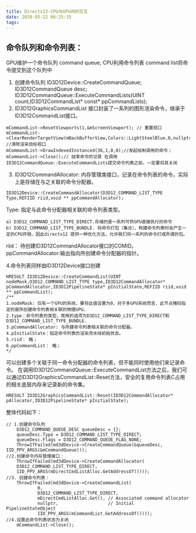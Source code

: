 ```yaml
---
title: Directx12-CPU与GPU间的交互
date: 2020-05-22 06:25:15
tags:
---
```


## 命令队列和命令列表：
GPU维护一个命令队列 command queue;
CPU利用命令列表 command list将命令提交到这个队列中

1. 创建命令队列
ID3D12Device::CreateCommandQueue;
ID3D12CommandQueue desc;
ID3D12CommandQueue::ExecuteCommandLists(UINT count,ID3D12CommandList* const* ppCommandLists);
2. ID3D12GraphicsCommandList 接口封装了一系列的图形渲染命令，继承于ID3D12CommandList接口。
~~~
mCommandList->ResetViewports(1,&mScreenViewport); // 重置视口
mCommandList->ClearRenderTargetView(mBackBufferView,Colors::LightSteelBlue,0,nullptr); //清除渲染目标视口
mCommandList->DrawIndexedInstanced(36,1,0,0);//发起绘制调用的命令；
mCommandList->Close();// 结束命令的记录 在调用ID3D12CommandQueue::ExecuteCommandLists提交命令列表之前，一定要将其关闭
~~~
3. ID3D12CommandAllocator: 内存管理类接口，记录在命令列表的命令，实际上是存储在与之关联的命令分配器。
~~~
ID3D12Device::CreateCommandAllocator(D3D12_COMMAND_LIST_TYPE Type,REFIID riid,void ** ppCommandAllocator);
~~~
Type: 指定与此命令分配器相关联的命令列表类型。

    a) D3D12_COMMAND_LIST_TYPE_DIRECT.存储的是一系列可供GPU直接执行的命令
    b) D3D12_COMMAND_LIST_TYPE_BUNDLE. 将命令打包（集合），构建命令列表时会产生一定的CPU开销，因此directx12 提供一种优化方法，允许我们将一系列的命令打成所谓的包。
riid： 待创建ID3D12CommandAllocator接口的COMID。
ppCommandAllocator:输出指向所创建命令分配器的指针。

4.命令列表同样由ID3D12Device接口创建
~~~
HRESULT ID3D12Device::CreateCommandList(UINT nodeMask,D3D12_COMMAND_LIST_TYPE type,ID3D12CommandAllocator* pCommandAllocator,ID3D12PipelineState* pInitialState,REFIID riid,void ** ppCommandList);
/**
1.nodeMask: 仅有一个GPU的系统，要将此值设置为0，对于多GPU系统而言，此节点掩码指定的是所创建命令列表相关联的物理GPU。
2.type：命令列表的类型，常用的选项为D3D12_COMMAND_LIST_TYPE_DIRECT和D3D12_COMMAND_LIST_TYPE_BUNDLE.
3.pCommandAllocator: 与所建命令列表相关联的命令分配器。
4.pInitialState：指定命令列表的渲染流水线初始状态。
5.riid： 略；
6.ppCommandList： 略；
*/
~~~
可以创建多个关联于同一命令分配器的命令列表，但不能同时使用他们来记录命令。
在调用ID3D12CommandQueue::ExecuteCommandList方法之后，我们可以通过ID3D12GraphicsCommandList::Reset方法，安全的复用命令列表C占用的相关底层内存来记录新的命令集。

~~~
HRESULT ID3D12GraphicsCommandList::Reset(ID3D12CommandAllocator* pAllocator,ID3D12PipelineState* pInitialState);
~~~

整体代码如下：
~~~
// 1.创建命令队列
    D3D12_COMMAND_QUEUE_DESC queueDesc = {};
    queueDesc.Type = D3D12_COMMAND_LIST_TYPE_DIRECT;
    queueDesc.Flags = D3D12_COMMAND_QUEUE_FLAG_NONE;
    ThrowIfFailed(md3dDevice->CreateCommandQueue(&queueDesc, IID_PPV_ARGS(&mCommandQueue)));
//2.创建命令内存管理接口：
    ThrowIfFailed(md3dDevice->CreateCommandAllocator(
    D3D12_COMMAND_LIST_TYPE_DIRECT,
    IID_PPV_ARGS(mDirectCmdListAlloc.GetAddressOf())));
//3. 创建命令列表：
    ThrowIfFailed(md3dDevice->CreateCommandList(
	    	0,
		    D3D12_COMMAND_LIST_TYPE_DIRECT,
		    mDirectCmdListAlloc.Get(), // Associated command allocator
		    nullptr,                   // Initial   PipelineStateObject
		    IID_PPV_ARGS(mCommandList.GetAddressOf())));
//4.设置此命令列表状态为关闭
    mCommandList->Close();
~~~